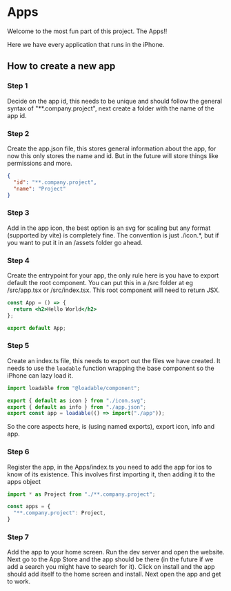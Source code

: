# Apps

Welcome to the most fun part of this project. The Apps!!

Here we have every application that runs in the iPhone. 

## How to create a new app

### Step 1
Decide on the app id, this needs to be unique and should follow the general syntax of "**.company.project", next create a folder with the name of the app id.

### Step 2
Create the app.json file, this stores general information about the app, for now this only stores the name and id. But in the future will store things like permissions and more.
```json
{
  "id": "**.company.project",
  "name": "Project"
}
```

### Step 3
Add in the app icon, the best option is an svg for scaling but any format (supported by vite) is completely fine. The convention is just ./icon.*, but if you want to put it in an /assets folder go ahead.

### Step 4
Create the entrypoint for your app, the only rule here is you have to export default the root component. You can put this in a /src folder at eg /src/app.tsx or /src/index.tsx. This root component will need to return JSX.
```jsx
const App = () => {
  return <h2>Hello World</h2>
};

export default App;
```

### Step 5
Create an index.ts file, this needs to export out the files we have created. It needs to use the `loadable` function wrapping the base component so the iPhone can lazy load it.
```typescript
import loadable from "@loadable/component";

export { default as icon } from "./icon.svg";
export { default as info } from "./app.json";
export const app = loadable(() => import("./app"));
```
So the core aspects here, is (using named exports), export icon, info and app.

### Step 6
Register the app, in the Apps/index.ts you need to add the app for ios to know of its existence. This involves first importing it, then adding it to the apps object
```typescript
import * as Project from "./**.company.project";
```
```typescript
const apps = {
  "**.company.project": Project,
}
```

### Step 7
Add the app to your home screen. Run the dev server and open the website. Next go to the App Store and the app should be there (in the future if we add a search you might have to search for it). Click on install and the app should add itself to the home screen and install. Next open the app and get to work.